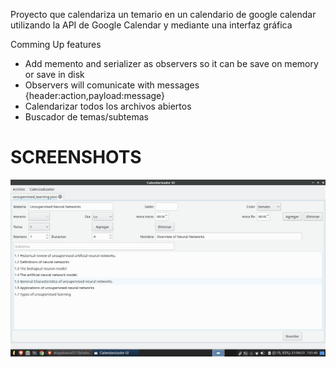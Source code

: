 Proyecto que calendariza un temario en un calendario de google calendar
utilizando la API de Google Calendar y mediante una interfaz gráfica

Comming Up features
- Add memento and serializer as observers so it can be save on memory or save in disk
- Observers will comunicate with messages {header:action,payload:message}
- Calendarizar todos los archivos abiertos
- Buscador de temas/subtemas
# SCREENSHOTS
![Screenshot](screenshots/SyllabusPlanner.png?raw=true "SyllabusPlanner")
